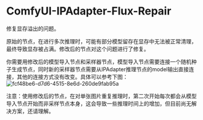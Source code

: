 # ComfyUI-IPAdapter-Flux-Repair
修复显存溢出的问题。

原始的节点，在进行多次推理时，可能有部分模型留存在显存中无法被正常清理，最终导致显存被占满。修改后的节点对这个问题进行了修复。

你需要用修改后的模型导入节点和采样器节点，模型导入节点需要连接一个随机种子生成节点，同时新的采样器节点需要从IPAdapter推理节点的model输出直接连接，其他的连接方式没有改变。具体可以参考下图：
![fcf48be6-d7d6-4515-8e6d-260de9fab95a](https://github.com/user-attachments/assets/4bca6600-527f-4756-87a5-aefe7a11602b)

注意：使用修改后的节点，在对单张图片重复推理时，第二次开始每次都会从模型导入节点开始而非采样节点本身，这会导致一些推理时间上的增加，但目前尚无解决方案，还请理解。
